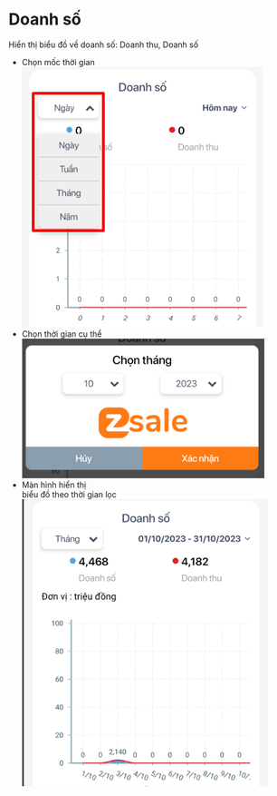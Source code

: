 # Doanh số

Hiển thị biểu đồ về doanh số: Doanh thu, Doanh số

* Chọn mốc thời gian                                                   ![](<../../../../.gitbook/assets/image (231).png>)
* Chọn thời gian cụ thể                                               ![](<../../../../.gitbook/assets/image (232).png>)
* Màn hình hiển thị \
  biểu đồ theo thời gian lọc                                         ![](<../../../../.gitbook/assets/image (233).png>)
